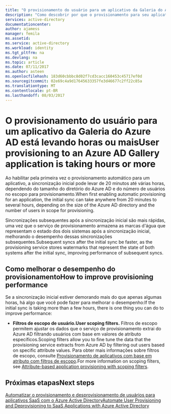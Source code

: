 ```yaml
---
title: "O provisionamento do usuário para um aplicativo da Galeria do Azure AD está levando horas ou mais | Microsoft Docs"
description: "Como descobrir por que o provisionamento para seu aplicativo está demorando mais do que o esperado"
services: active-directory
documentationcenter: 
author: ajamess
manager: femila
ms.assetid: 
ms.service: active-directory
ms.workload: identity
ms.tgt_pltfrm: na
ms.devlang: na
ms.topic: article
ms.date: 07/11/2017
ms.author: asteen
ms.openlocfilehash: 183d60cbbbc8d02f7cd3cacc160453c45717ef0d
ms.sourcegitcommit: 02e69c4a9d17645633357fe3d46677c2ff22c85a
ms.translationtype: MT
ms.contentlocale: pt-BR
ms.lasthandoff: 08/03/2017
---
```

# <a name="user-provisioning-to-an-azure-ad-gallery-application-is-taking-hours-or-more"></a><span data-ttu-id="525a1-103">O provisionamento do usuário para um aplicativo da Galeria do Azure AD está levando horas ou mais</span><span class="sxs-lookup"><span data-stu-id="525a1-103">User provisioning to an Azure AD Gallery application is taking hours or more</span></span>

<span data-ttu-id="525a1-104">Ao habilitar pela primeira vez o provisionamento automático para um aplicativo, a sincronização inicial pode levar de 20 minutos até várias horas, dependendo do tamanho do diretório do Azure AD e do número de usuários no escopo para provisionamento.</span><span class="sxs-lookup"><span data-stu-id="525a1-104">When first enabling automatic provisioning for an application, the initial sync can take anywhere from 20 minutes to several hours, depending on the size of the Azure AD directory and the number of users in scope for provisioning.</span></span> 

<span data-ttu-id="525a1-105">Sincronizações subsequentes após a sincronização inicial são mais rápidas, uma vez que o serviço de provisionamento armazena as marcas d'água que representam o estado dos dois sistemas após a sincronização inicial, melhorando o desempenho dessas sincronizações subsequentes.</span><span class="sxs-lookup"><span data-stu-id="525a1-105">Subsequent syncs after the initial sync be faster, as the provisioning service stores watermarks that represent the state of both systems after the initial sync, improving performance of subsequent syncs.</span></span>

## <a name="how-to-improve-provisioning-performance"></a><span data-ttu-id="525a1-106">Como melhorar o desempenho do provisionamento</span><span class="sxs-lookup"><span data-stu-id="525a1-106">How to improve provisioning performance</span></span>

<span data-ttu-id="525a1-107">Se a sincronização inicial estiver demorando mais do que apenas algumas horas, há algo que você pode fazer para melhorar o desempenho:</span><span class="sxs-lookup"><span data-stu-id="525a1-107">If the initial sync is taking more than a few hours, there is one thing you can do to improve performance:</span></span>

-   <span data-ttu-id="525a1-108">**Filtros de escopo de usuário.**</span><span class="sxs-lookup"><span data-stu-id="525a1-108">**User scoping filters.**</span></span> <span data-ttu-id="525a1-109">Filtros de escopo permitem ajustar os dados que o serviço de provisionamento extrai do Azure AD filtrando usuários com base em valores de atributo específicos.</span><span class="sxs-lookup"><span data-stu-id="525a1-109">Scoping filters allow you to fine tune the data that the provisioning service extracts from Azure AD by filtering out users based on specific attribute values.</span></span> <span data-ttu-id="525a1-110">Para obter mais informações sobre filtros de escopo, consulte [Provisionamento de aplicativos com base em atributo com filtros de escopo](https://docs.microsoft.com/azure/active-directory/active-directory-saas-scoping-filters).</span><span class="sxs-lookup"><span data-stu-id="525a1-110">For more information on scoping filters, see [Attribute-based application provisioning with scoping filters](https://docs.microsoft.com/azure/active-directory/active-directory-saas-scoping-filters).</span></span>

## <a name="next-steps"></a><span data-ttu-id="525a1-111">Próximas etapas</span><span class="sxs-lookup"><span data-stu-id="525a1-111">Next steps</span></span>
[<span data-ttu-id="525a1-112">Automatizar o provisionamento e desprovisionamento de usuários para aplicativos SaaS com o Azure Active Directory</span><span class="sxs-lookup"><span data-stu-id="525a1-112">Automate User Provisioning and Deprovisioning to SaaS Applications with Azure Active Directory</span></span>](active-directory-saas-app-provisioning.md)

